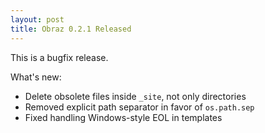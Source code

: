 ```yaml
---
layout: post
title: Obraz 0.2.1 Released
---
```


This is a bugfix release.

What's new:

* Delete obsolete files inside `_site`, not only directories
* Removed explicit path separator in favor of `os.path.sep`
* Fixed handling Windows-style EOL in templates

